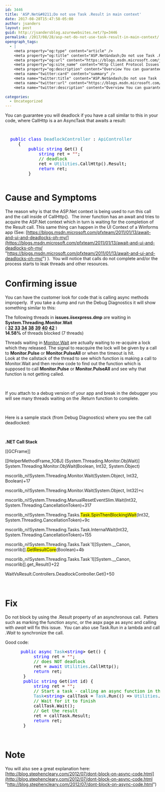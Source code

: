 ```yaml
---
id: 3446
title: 'ASP.Net&#8211;Do not use Task .Result in main context'
date: 2017-08-28T15:47:58-05:00
author: jsanders
layout: post
guid: http://jsandersblog.azurewebsites.net/?p=3446
permalink: /2017/08/28/asp-net-do-not-use-task-result-in-main-context/
opengraph_tags:
  - |
    <meta property="og:type" content="article" />
    <meta property="og:title" content="ASP.Net&ndash;Do not use Task .Result in main context" />
    <meta property="og:url" content="https://blogs.msdn.microsoft.com/jpsanders/2017/08/28/asp-net-do-not-use-task-result-in-main-context/" />
    <meta property="og:site_name" content="Http Client Protocol Issues (and other fun stuff I support)" />
    <meta property="og:description" content="Overview You can guarantee you will deadlock if you have a call similar to this in your code, where CallHttp is a an AsyncTask that awaits a result: public class DeadlockController : ApiController { public string Get() { string ret = &quot;&quot;; // deadlock ret = Utilities.CallHttp().Result; return ret; } Cause and Symptoms The reason..." />
    <meta name="twitter:card" content="summary" />
    <meta name="twitter:title" content="ASP.Net&ndash;Do not use Task .Result in main context" />
    <meta name="twitter:url" content="https://blogs.msdn.microsoft.com/jpsanders/2017/08/28/asp-net-do-not-use-task-result-in-main-context/" />
    <meta name="twitter:description" content="Overview You can guarantee you will deadlock if you have a call similar to this in your code, where CallHttp is a an AsyncTask that awaits a result: public class DeadlockController : ApiController { public string Get() { string ret = &quot;&quot;; // deadlock ret = Utilities.CallHttp().Result; return ret; } Cause and Symptoms The reason..." />
    
categories:
  - Uncategorized
---
```

 

You can guarantee you will deadlock if you have a call similar to this in your code, where CallHttp is a an AsyncTask that awaits a result:

<pre class="code"><p>
  <span style="color: blue">public class </span><span style="color: #2b91af">DeadlockController </span><span style="color: black">: </span><span style="color: #2b91af">ApiController
     </span><span style="color: black">{
         </span><span style="color: blue">public string </span><span style="color: black">Get() {
             </span><span style="color: blue">string </span><span style="color: black">ret = </span><span style="color: #a31515">""</span><span style="color: black">;
             </span><span style="color: green">// deadlock
             </span><span style="color: black">ret = </span><span style="color: #2b91af">Utilities</span><span style="color: black">.CallHttp().Result;
             </span><span style="color: blue">return </span><span style="color: black">ret;
         }</span>
</p></pre>



# 

# Cause and Symptoms

The reason why is that the ASP.Net context is being used to run this call and the call inside of CallHttp().&nbsp; The inner function has an await and tries to acquire the ASP.Net context which in turn is waiting for the completion of the Result call. This same thing can happen in the UI Context of a Winforms app (See: [https://blogs.msdn.microsoft.com/pfxteam/2011/01/13/await-and-ui-and-deadlocks-oh-my/](https://blogs.msdn.microsoft.com/pfxteam/2011/01/13/await-and-ui-and-deadlocks-oh-my/ "https://blogs.msdn.microsoft.com/pfxteam/2011/01/13/await-and-ui-and-deadlocks-oh-my/") ).&nbsp; You will notice that calls do not complete and/or the process starts to leak threads and other resources.

# Confirming issue

You can have the customer look for code that is calling async methods improperly.&nbsp; If you take a dump and run the Debug Diagnostics it will show something similar to this:

The following threads in **issues.iisexpress.dmp** are waiting in **System.Threading.Monitor.Wait**  
( [**32**](\Users\jsanders\Documents\DebugDiag\Reports\issues.iisexpress_CrashHangAnalysis.mht#B1C1Thread19100) [**33**](\Users\jsanders\Documents\DebugDiag\Reports\issues.iisexpress_CrashHangAnalysis.mht#B1C1Thread12820) [**34**](\Users\jsanders\Documents\DebugDiag\Reports\issues.iisexpress_CrashHangAnalysis.mht#B1C1Thread6184) [**38**](\Users\jsanders\Documents\DebugDiag\Reports\issues.iisexpress_CrashHangAnalysis.mht#B1C1Thread7052) [**39**](\Users\jsanders\Documents\DebugDiag\Reports\issues.iisexpress_CrashHangAnalysis.mht#B1C1Thread9312) [**40**](\Users\jsanders\Documents\DebugDiag\Reports\issues.iisexpress_CrashHangAnalysis.mht#B1C1Thread11140) [**42**](\Users\jsanders\Documents\DebugDiag\Reports\issues.iisexpress_CrashHangAnalysis.mht#B1C1Thread17016) )  
**14.58%** of threads blocked (7 threads)

Threads waiting in [Monitor.Wait](http://msdn.microsoft.com/en-us/library/syehfawa.aspx) are actually waiting to re-acquire a lock which they released. The signal to reacquire the lock will be given by a call to **Monitor.Pulse** or **Monitor.PulseAll** or when the timeout is hit.  
Look at the callstack of the thread to see which function is making a call to Monitor.Wait and then review code to find out the function which is supposed to call **Monitor.Pulse** or **Monitor.PulseAll** and see why that function is not getting called.

&nbsp;

If you attach to a debug version of your app and break in the debugger you will see many threads waiting on the .Return function to complete.

&nbsp;

Here is a sample stack (from Debug Diagnostics) where you see the call deadlocked:

&nbsp;

**.NET Call Stack**

[[GCFrame]]

\[[HelperMethodFrame_1OBJ\] (System.Threading.Monitor.ObjWait)] System.Threading.Monitor.ObjWait(Boolean, Int32, System.Object)

mscorlib_ni!System.Threading.Monitor.Wait(System.Object, Int32, Boolean)+17

mscorlib_ni!System.Threading.Monitor.Wait(System.Object, Int32)+c

mscorlib_ni!System.Threading.ManualResetEventSlim.Wait(Int32, System.Threading.CancellationToken)+317

mscorlib_ni!System.Threading.Tasks.<font style="background-color: #ffff00">Task.SpinThenBlockingWait</font>(Int32, System.Threading.CancellationToken)+9c

mscorlib_ni!System.Threading.Tasks.Task.InternalWait(Int32, System.Threading.CancellationToken)+155

mscorlib\_ni!System.Threading.Tasks.Task\`1[[System.\__Canon, mscorlib]].<font style="background-color: #ffff00">GetResultCore</font>(Boolean)+4b

mscorlib\_ni!System.Threading.Tasks.Task\`1[[System.\_\_Canon, mscorlib]].get\_Result()+22

WaitVsResult.Controllers.DeadlockController.Get()+50

<font style="background-color: #ffff00"></font>&nbsp; 

# Fix

Do not block by using the .Result property of an asynchronous call.&nbsp; Patters such as marking the function async, or the aspx page as async and calling with _await_ will fix this issue.&nbsp; You can also use Task.Run in a lambda and call _.Wait_ to synchronize the call.

Good code:

<pre class="code"><span style="color: blue">      public async </span><span style="color: #2b91af">Task</span><span style="color: black">&lt;</span><span style="color: blue">string</span><span style="color: black">&gt; Get() {
           </span><span style="color: blue">string </span><span style="color: black">ret = </span><span style="color: #a31515">""</span><span style="color: black">;
           </span><span style="color: green">// does NOT deadlock
           </span><span style="color: black">ret = </span><span style="color: blue">await </span><span style="color: #2b91af">Utilities</span><span style="color: black">.CallHttp();
           </span><span style="color: blue">return </span><span style="color: black">ret;
       }
       </span><span style="color: blue">public string </span><span style="color: black">Get(</span><span style="color: blue">int </span><span style="color: black">id) {
           </span><span style="color: blue">string </span><span style="color: black">ret = </span><span style="color: #a31515">""</span><span style="color: black">;
           </span><span style="color: green">// Start a task - calling an async function in this example
           </span><span style="color: #2b91af">Task</span><span style="color: black">&lt;</span><span style="color: blue">string</span><span style="color: black">&gt; callTask = </span><span style="color: #2b91af">Task</span><span style="color: black">.Run(() =&gt; </span><span style="color: #2b91af">Utilities</span><span style="color: black">.CallHttp());
           </span><span style="color: green">// Wait for it to finish
           </span><span style="color: black">callTask.Wait();
           </span><span style="color: green">// Get the result
           </span><span style="color: black">ret = callTask.Result;
           </span><span style="color: blue">return </span><span style="color: black">ret;
       }</span></pre>

&nbsp;

# Note

You will also see a great explanation here: [http://blog.stephencleary.com/2012/07/dont-block-on-async-code.html](http://blog.stephencleary.com/2012/07/dont-block-on-async-code.html "http://blog.stephencleary.com/2012/07/dont-block-on-async-code.html")